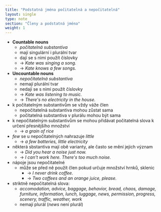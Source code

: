```yaml
---
title: "Podstatná jména počitatelná a nepočitatelná"
layout: single
type: note
section: "Členy a podstatná jména"
weight: 1
---
```

- **Countable nouns**
    - _počitatelná substantiva_
    - mají singulární i plurální tvar
    - dají se s nimi použít číslovky
    - -> _Kate was singing a song._
    - -> _Kate knows a few songs._
- **Uncountable nouns**
    - _nepočitatelná substantiva_
    - nemají plurální tvar
    - nedají se s nimi použít číslovky
    - -> _Kate was listening to music._
    - -> _There's no electricity in the house._
- k počitatelným substantivům se vždy váže člen
    - nepočitatelná substantiva mohou zůstat sama
    - počitatelná substantiva v plurálu mohou být sama
- k nepočitatelným substantivům se mohou přidávat počitatelná slova k určení přesnějšího množství
    - -> _a grain of rice_
- _few_ se u nepočitatelných nahrazuje _little_
    - -> _a few batteries, little electricity_
- některá sbstantiva mají obě varianty, ale často se mění jejich význam
    - -> _Did you hear a noise just now._
    - -> _I can't work here. There's too much noise._
- nápoje jsou nepočitatelné
    - může se před ně použít člen pokud určuje množství hrnků, sklenic
        - -> _I never drink coffee._
        - -> _Two coffees and an orange juice, please._
- striktně nepočitatelná slova:
    - _accomodation, advice, baggage, behavior, bread, chaos, damage, furniture, information, lunch, luggage, news, permission, progress, scenery, traffic, weather, work_
    - nemají plurál (_news_ není plurál)